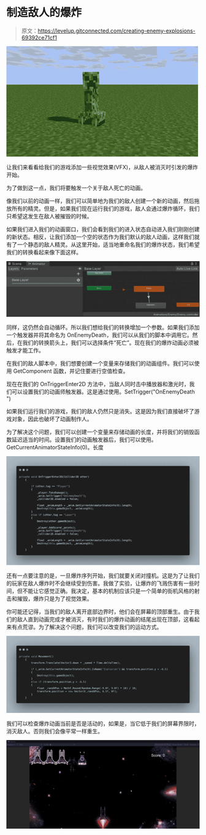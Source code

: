 # 制造敌人的爆炸

> 原文：<https://levelup.gitconnected.com/creating-enemy-explosions-69392ce71cf1>

![](img/7b71b54f98209f4295e94ad01ca70678.png)

让我们来看看给我们的游戏添加一些视觉效果(VFX)，从敌人被消灭时引发的爆炸开始。

为了做到这一点，我们将要触发一个关于敌人死亡的动画。

像我们以前的动画一样，我们可以简单地为我们的敌人创建一个新的动画，然后拖放所有的精灵。但是，如果我们现在运行我们的游戏，敌人会通过爆炸循环，我们只希望这发生在敌人被摧毁的时候。

如果我们进入我们的动画窗口，我们会看到我们的进入状态自动进入我们刚刚创建的新状态。相反，让我们添加一个空的状态作为我们默认的敌人动画，这样我们就有了一个静态的敌人精灵。从这里开始，适当地重命名我们的爆炸状态，我们希望我们的转换看起来像下面这样。

![](img/d91e426b69a2bd125316e530178fc0f6.png)

同样，这仍然会自动循环。所以我们想给我们的转换增加一个参数。如果我们添加一个触发器并将其命名为 OnEnemyDeath，我们可以从我们的脚本中调用它。然后，在我们的转换箭头上，我们可以选择条件“死亡”。现在我们的爆炸动画必须被触发才能工作。

在我们的敌人脚本中，我们想要创建一个变量来存储我们的动画组件。我们可以使用 GetComponent 函数，并记住要进行空值检查。

现在在我们的 OnTriggerEnter2D 方法中，当敌人同时击中播放器和激光时，我们可以设置我们的动画师触发器。这是通过使用。SetTrigger("OnEnemyDeath ")

如果我们运行我们的游戏，我们的敌人仍然只是消失。这是因为我们直接破坏了游戏对象，因此也破坏了动画制作人。

为了解决这个问题，我们可以创建一个变量来存储动画的长度，并将我们的销毁函数延迟适当的时间。设置我们的动画触发器后，我们可以使用。GetCurrentAnimatorStateInfo(0)。长度

![](img/8f3519ae9bad5f2dcceb85fb3c538ba6.png)

还有一点要注意的是，一旦爆炸序列开始，我们就要关闭对撞机。这是为了让我们的玩家在敌人爆炸时不会继续受到伤害。我做了实验，让爆炸的飞溅伤害有一些时间，但不能让它感觉正确。我决定，基本的机制应该只是一个简单的街机风格的射击和摧毁，爆炸只是为了视觉效果。

你可能还记得，当我们的敌人离开底部边界时，他们会在屏幕的顶部重生。由于我们的敌人直到动画完成才被消灭，有时我们的爆炸动画的结尾出现在顶部，这看起来有点荒谬。为了解决这个问题，我们可以改变我们的运动方式。

![](img/c7f668762a65fcd57ff00ced3c05c7cf.png)

我们可以检查爆炸动画当前是否是活动的，如果是，当它低于我们的屏幕界限时，消灭敌人。否则我们会像平常一样重生。

![](img/99d68651abff1649d92fcc250c47a006.png)